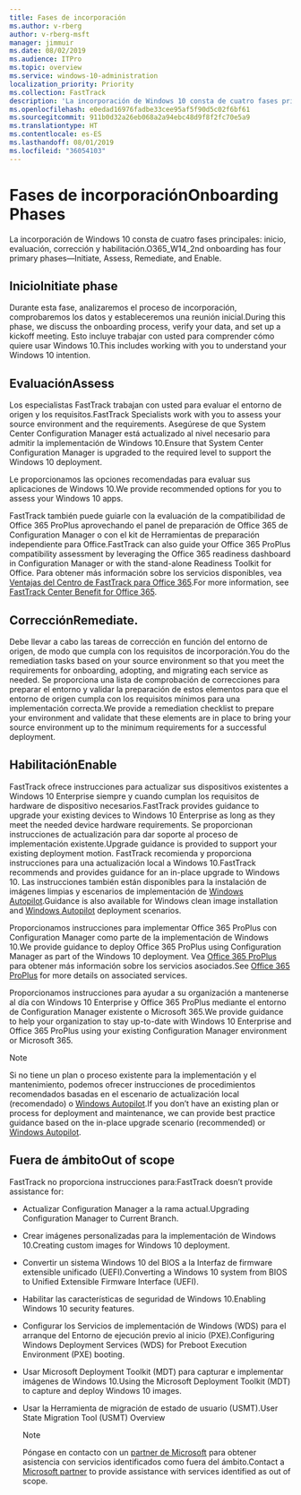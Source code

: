 ```yaml
---
title: Fases de incorporación
ms.author: v-rberg
author: v-rberg-msft
manager: jimmuir
ms.date: 08/02/2019
ms.audience: ITPro
ms.topic: overview
ms.service: windows-10-administration
localization_priority: Priority
ms.collection: FastTrack
description: 'La incorporación de Windows 10 consta de cuatro fases principales: inicio, evaluación, corrección y habilitación.'
ms.openlocfilehash: e0edad16976fadbe33cee95af5f90d5c02f6bf61
ms.sourcegitcommit: 911b0d32a26eb068a2a94ebc48d9f8f2fc70e5a9
ms.translationtype: HT
ms.contentlocale: es-ES
ms.lasthandoff: 08/01/2019
ms.locfileid: "36054103"
---
```

# <a name="onboarding-phases"></a><span data-ttu-id="d1746-103">Fases de incorporación</span><span class="sxs-lookup"><span data-stu-id="d1746-103">Onboarding Phases</span></span>

<span data-ttu-id="d1746-104">La incorporación de Windows 10 consta de cuatro fases principales: inicio, evaluación, corrección y habilitación.</span><span class="sxs-lookup"><span data-stu-id="d1746-104">O365_W14_2nd onboarding has four primary phases—Initiate, Assess, Remediate, and Enable.</span></span>

## <a name="initiate"></a><span data-ttu-id="d1746-105">Inicio</span><span class="sxs-lookup"><span data-stu-id="d1746-105">Initiate phase</span></span>

<span data-ttu-id="d1746-106">Durante esta fase, analizaremos el proceso de incorporación, comprobaremos los datos y estableceremos una reunión inicial.</span><span class="sxs-lookup"><span data-stu-id="d1746-106">During this phase, we discuss the onboarding process, verify your data, and set up a kickoff meeting.</span></span> <span data-ttu-id="d1746-107">Esto incluye trabajar con usted para comprender cómo quiere usar Windows 10.</span><span class="sxs-lookup"><span data-stu-id="d1746-107">This includes working with you to understand your Windows 10 intention.</span></span>

## <a name="assess"></a><span data-ttu-id="d1746-108">Evaluación</span><span class="sxs-lookup"><span data-stu-id="d1746-108">Assess</span></span>

<span data-ttu-id="d1746-109">Los especialistas FastTrack trabajan con usted para evaluar el entorno de origen y los requisitos.</span><span class="sxs-lookup"><span data-stu-id="d1746-109">FastTrack Specialists work with you to assess your source environment and the requirements.</span></span> <span data-ttu-id="d1746-110">Asegúrese de que System Center Configuration Manager está actualizado al nivel necesario para admitir la implementación de Windows 10.</span><span class="sxs-lookup"><span data-stu-id="d1746-110">Ensure that System Center Configuration Manager is upgraded to the required level to support the Windows 10 deployment.</span></span> 

<span data-ttu-id="d1746-111">Le proporcionamos las opciones recomendadas para evaluar sus aplicaciones de Windows 10.</span><span class="sxs-lookup"><span data-stu-id="d1746-111">We provide recommended options for you to assess your Windows 10 apps.</span></span>

<span data-ttu-id="d1746-112">FastTrack también puede guiarle con la evaluación de la compatibilidad de Office 365 ProPlus aprovechando el panel de preparación de Office 365 de Configuration Manager o con el kit de Herramientas de preparación independiente para Office.</span><span class="sxs-lookup"><span data-stu-id="d1746-112">FastTrack can also guide your Office 365 ProPlus compatibility assessment by leveraging the Office 365 readiness dashboard in Configuration Manager or with the stand-alone Readiness Toolkit for Office.</span></span> <span data-ttu-id="d1746-113">Para obtener más información sobre los servicios disponibles, vea [Ventajas del Centro de FastTrack para Office 365](O365-fasttrack-benefit-for-office-365.md).</span><span class="sxs-lookup"><span data-stu-id="d1746-113">For more information, see [FastTrack Center Benefit for Office 365](O365-fasttrack-benefit-for-office-365.md).</span></span> 

## <a name="remediate"></a><span data-ttu-id="d1746-114">Corrección</span><span class="sxs-lookup"><span data-stu-id="d1746-114">Remediate.</span></span>

<span data-ttu-id="d1746-115">Debe llevar a cabo las tareas de corrección en función del entorno de origen, de modo que cumpla con los requisitos de incorporación.</span><span class="sxs-lookup"><span data-stu-id="d1746-115">You do the remediation tasks based on your source environment so that you meet the requirements for onboarding, adopting, and migrating each service as needed.</span></span> <span data-ttu-id="d1746-116">Se proporciona una lista de comprobación de correcciones para preparar el entorno y validar la preparación de estos elementos para que el entorno de origen cumpla con los requisitos mínimos para una implementación correcta.</span><span class="sxs-lookup"><span data-stu-id="d1746-116">We provide a remediation checklist to prepare your environment and validate that these elements are in place to bring your source environment up to the minimum requirements for a successful deployment.</span></span> 

## <a name="enable"></a><span data-ttu-id="d1746-117">Habilitación</span><span class="sxs-lookup"><span data-stu-id="d1746-117">Enable</span></span>

<span data-ttu-id="d1746-118">FastTrack ofrece instrucciones para actualizar sus dispositivos existentes a Windows 10 Enterprise siempre y cuando cumplan los requisitos de hardware de dispositivo necesarios.</span><span class="sxs-lookup"><span data-stu-id="d1746-118">FastTrack provides guidance to upgrade your existing devices to Windows 10 Enterprise as long as they meet the needed device hardware requirements.</span></span> <span data-ttu-id="d1746-119">Se proporcionan instrucciones de actualización para dar soporte al proceso de implementación existente.</span><span class="sxs-lookup"><span data-stu-id="d1746-119">Upgrade guidance is provided to support your existing deployment motion.</span></span> <span data-ttu-id="d1746-120">FastTrack recomienda y proporciona instrucciones para una actualización local a Windows 10.</span><span class="sxs-lookup"><span data-stu-id="d1746-120">FastTrack recommends and provides guidance for an in-place upgrade to Windows 10.</span></span> <span data-ttu-id="d1746-121">Las instrucciones también están disponibles para la instalación de imágenes limpias y escenarios de implementación de [Windows Autopilot](EMS-onboarding-phases.md#windows-autopilot).</span><span class="sxs-lookup"><span data-stu-id="d1746-121">Guidance is also available for Windows clean image installation and [Windows Autopilot](EMS-onboarding-phases.md#windows-autopilot) deployment scenarios.</span></span> 

<span data-ttu-id="d1746-122">Proporcionamos instrucciones para implementar Office 365 ProPlus con Configuration Manager como parte de la implementación de Windows 10.</span><span class="sxs-lookup"><span data-stu-id="d1746-122">We provide guidance to deploy Office 365 ProPlus using Configuration Manager as part of the Windows 10 deployment.</span></span> <span data-ttu-id="d1746-123">Vea [Office 365 ProPlus](O365-onboarding-and-migration.md#office-365-proplus) para obtener más información sobre los servicios asociados.</span><span class="sxs-lookup"><span data-stu-id="d1746-123">See [Office 365 ProPlus](O365-onboarding-and-migration.md#office-365-proplus) for more details on associated services.</span></span>

<span data-ttu-id="d1746-124">Proporcionamos instrucciones para ayudar a su organización a mantenerse al día con Windows 10 Enterprise y Office 365 ProPlus mediante el entorno de Configuration Manager existente o Microsoft 365.</span><span class="sxs-lookup"><span data-stu-id="d1746-124">We provide guidance to help your organization to stay up-to-date with Windows 10 Enterprise and Office 365 ProPlus using your existing Configuration Manager environment or Microsoft 365.</span></span>

> [!NOTE]
> <span data-ttu-id="d1746-125">Si no tiene un plan o proceso existente para la implementación y el mantenimiento, podemos ofrecer instrucciones de procedimientos recomendados basadas en el escenario de actualización local (recomendado) o [Windows Autopilot](EMS-onboarding-phases.md#windows-autopilot).</span><span class="sxs-lookup"><span data-stu-id="d1746-125">If you don’t have an existing plan or process for deployment and maintenance, we can provide best practice guidance based on the in-place upgrade scenario (recommended) or [Windows Autopilot](EMS-onboarding-phases.md#windows-autopilot).</span></span>

## <a name="out-of-scope"></a><span data-ttu-id="d1746-126">Fuera de ámbito</span><span class="sxs-lookup"><span data-stu-id="d1746-126">Out of scope</span></span>

<span data-ttu-id="d1746-127">FastTrack no proporciona instrucciones para:</span><span class="sxs-lookup"><span data-stu-id="d1746-127">FastTrack doesn’t provide assistance for:</span></span>

- <span data-ttu-id="d1746-128">Actualizar Configuration Manager a la rama actual.</span><span class="sxs-lookup"><span data-stu-id="d1746-128">Upgrading Configuration Manager to Current Branch.</span></span>
- <span data-ttu-id="d1746-129">Crear imágenes personalizadas para la implementación de Windows 10.</span><span class="sxs-lookup"><span data-stu-id="d1746-129">Creating custom images for Windows 10 deployment.</span></span>
- <span data-ttu-id="d1746-130">Convertir un sistema Windows 10 del BIOS a la Interfaz de firmware extensible unificado (UEFI).</span><span class="sxs-lookup"><span data-stu-id="d1746-130">Converting a Windows 10 system from BIOS to Unified Extensible Firmware Interface (UEFI).</span></span>
- <span data-ttu-id="d1746-131">Habilitar las características de seguridad de Windows 10.</span><span class="sxs-lookup"><span data-stu-id="d1746-131">Enabling Windows 10 security features.</span></span> 
- <span data-ttu-id="d1746-132">Configurar los Servicios de implementación de Windows (WDS) para el arranque del Entorno de ejecución previo al inicio (PXE).</span><span class="sxs-lookup"><span data-stu-id="d1746-132">Configuring Windows Deployment Services (WDS) for Preboot Execution Environment (PXE) booting.</span></span>
- <span data-ttu-id="d1746-133">Usar Microsoft Deployment Toolkit (MDT) para capturar e implementar imágenes de Windows 10.</span><span class="sxs-lookup"><span data-stu-id="d1746-133">Using the Microsoft Deployment Toolkit (MDT) to capture and deploy Windows 10 images.</span></span>
- <span data-ttu-id="d1746-134">Usar la Herramienta de migración de estado de usuario (USMT).</span><span class="sxs-lookup"><span data-stu-id="d1746-134">User State Migration Tool (USMT) Overview</span></span>

  > [!NOTE]
  > <span data-ttu-id="d1746-135">Póngase en contacto con un [partner de Microsoft](https://go.microsoft.com/fwlink/?linkid=2080150) para obtener asistencia con servicios identificados como fuera del ámbito.</span><span class="sxs-lookup"><span data-stu-id="d1746-135">Contact a [Microsoft partner](https://go.microsoft.com/fwlink/?linkid=2080150) to provide assistance with services identified as out of scope.</span></span>

 